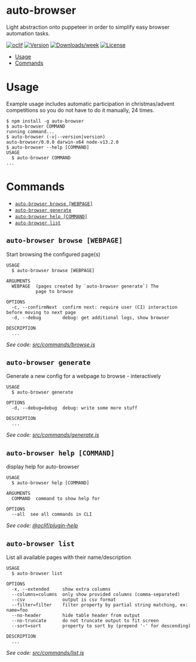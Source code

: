 auto-browser
============

Light abstraction onto puppeteer in order to simplify easy browser automation tasks.

[![oclif](https://img.shields.io/badge/cli-oclif-brightgreen.svg)](https://oclif.io)
[![Version](https://img.shields.io/npm/v/auto-browser.svg)](https://npmjs.org/package/auto-browser)
[![Downloads/week](https://img.shields.io/npm/dw/auto-browser.svg)](https://npmjs.org/package/auto-browser)
[![License](https://img.shields.io/npm/l/auto-browser.svg)](https://github.com/GenieTim/auto-browser/blob/master/package.json)

<!-- toc -->
* [Usage](#usage)
* [Commands](#commands)
<!-- tocstop -->
# Usage
Example usage includes automatic participation in christmas/advent competitions 
so you do not have to do it manually, 24 times.

<!-- usage -->
```sh-session
$ npm install -g auto-browser
$ auto-browser COMMAND
running command...
$ auto-browser (-v|--version|version)
auto-browser/0.0.0 darwin-x64 node-v13.2.0
$ auto-browser --help [COMMAND]
USAGE
  $ auto-browser COMMAND
...
```
<!-- usagestop -->
# Commands
<!-- commands -->
* [`auto-browser browse [WEBPAGE]`](#auto-browser-browse-webpage)
* [`auto-browser generate`](#auto-browser-generate)
* [`auto-browser help [COMMAND]`](#auto-browser-help-command)
* [`auto-browser list`](#auto-browser-list)

## `auto-browser browse [WEBPAGE]`

Start browsing the configured page(s)

```
USAGE
  $ auto-browser browse [WEBPAGE]

ARGUMENTS
  WEBPAGE  (pages created by `auto-browser generate`) The
           page to browse

OPTIONS
  -c, --confirmNext  confirm next: require user (CI) interaction before moving to next page
  -d, --debug        debug: get additional logs, show browser

DESCRIPTION
  ...
```

_See code: [src/commands/browse.js](https://github.com/GenieTim/auto-browser/blob/v0.0.0/src/commands/browse.js)_

## `auto-browser generate`

Generate a new config for a webpage to browse - interactively

```
USAGE
  $ auto-browser generate

OPTIONS
  -d, --debug=debug  debug: write some more stuff

DESCRIPTION
  ...
```

_See code: [src/commands/generate.js](https://github.com/GenieTim/auto-browser/blob/v0.0.0/src/commands/generate.js)_

## `auto-browser help [COMMAND]`

display help for auto-browser

```
USAGE
  $ auto-browser help [COMMAND]

ARGUMENTS
  COMMAND  command to show help for

OPTIONS
  --all  see all commands in CLI
```

_See code: [@oclif/plugin-help](https://github.com/oclif/plugin-help/blob/v2.2.1/src/commands/help.ts)_

## `auto-browser list`

List all available pages with their name/description

```
USAGE
  $ auto-browser list

OPTIONS
  -x, --extended     show extra columns
  --columns=columns  only show provided columns (comma-separated)
  --csv              output is csv format
  --filter=filter    filter property by partial string matching, ex: name=foo
  --no-header        hide table header from output
  --no-truncate      do not truncate output to fit screen
  --sort=sort        property to sort by (prepend '-' for descending)

DESCRIPTION
  ...
```

_See code: [src/commands/list.js](https://github.com/GenieTim/auto-browser/blob/v0.0.0/src/commands/list.js)_
<!-- commandsstop -->
